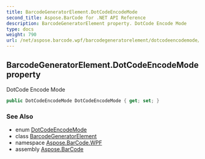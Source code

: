```yaml
---
title: BarcodeGeneratorElement.DotCodeEncodeMode
second_title: Aspose.BarCode for .NET API Reference
description: BarcodeGeneratorElement property. DotCode Encode Mode
type: docs
weight: 790
url: /net/aspose.barcode.wpf/barcodegeneratorelement/dotcodeencodemode/
---
```

## BarcodeGeneratorElement.DotCodeEncodeMode property

DotCode Encode Mode

```csharp
public DotCodeEncodeMode DotCodeEncodeMode { get; set; }
```

### See Also

* enum [DotCodeEncodeMode](../../../aspose.barcode.generation/dotcodeencodemode/)
* class [BarcodeGeneratorElement](../)
* namespace [Aspose.BarCode.WPF](../../../aspose.barcode.wpf/)
* assembly [Aspose.BarCode](../../../)


